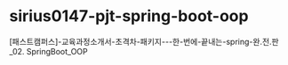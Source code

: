 # sirius0147-pjt-spring-boot-oop
[패스트캠퍼스]-교육과정소개서-초격차-패키지---한-번에-끝내는-spring-완.전.판_02. SpringBoot_OOP
